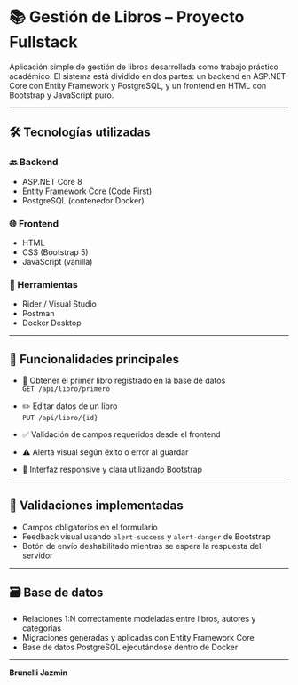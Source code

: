 # 📚 Gestión de Libros – Proyecto Fullstack

Aplicación simple de gestión de libros desarrollada como trabajo práctico académico. El sistema está dividido en dos partes: un backend en ASP.NET Core con Entity Framework y PostgreSQL, y un frontend en HTML con Bootstrap y JavaScript puro.

---

## 🛠 Tecnologías utilizadas

### 🔙 Backend
- ASP.NET Core 8  
- Entity Framework Core (Code First)  
- PostgreSQL (contenedor Docker)

### 🌐 Frontend
- HTML  
- CSS (Bootstrap 5)  
- JavaScript (vanilla)

### 🧰 Herramientas
- Rider / Visual Studio  
- Postman  
- Docker Desktop  

---

## 🔄 Funcionalidades principales

- 📖 Obtener el primer libro registrado en la base de datos  
  `GET /api/libro/primero`

- ✏️ Editar datos de un libro  
  `PUT /api/libro/{id}`

- ✅ Validación de campos requeridos desde el frontend

- ⚠️ Alerta visual según éxito o error al guardar

- 📱 Interfaz responsive y clara utilizando Bootstrap

---

## 🧪 Validaciones implementadas

- Campos obligatorios en el formulario  
- Feedback visual usando `alert-success` y `alert-danger` de Bootstrap  
- Botón de envío deshabilitado mientras se espera la respuesta del servidor  

---

## 🗃 Base de datos

- Relaciones 1:N correctamente modeladas entre libros, autores y categorías  
- Migraciones generadas y aplicadas con Entity Framework Core  
- Base de datos PostgreSQL ejecutándose dentro de Docker  

---

**Brunelli Jazmin**  

